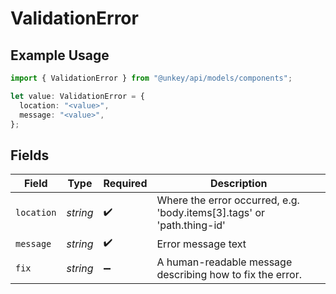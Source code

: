 # ValidationError

## Example Usage

```typescript
import { ValidationError } from "@unkey/api/models/components";

let value: ValidationError = {
  location: "<value>",
  message: "<value>",
};
```

## Fields

| Field                                                                  | Type                                                                   | Required                                                               | Description                                                            |
| ---------------------------------------------------------------------- | ---------------------------------------------------------------------- | ---------------------------------------------------------------------- | ---------------------------------------------------------------------- |
| `location`                                                             | *string*                                                               | :heavy_check_mark:                                                     | Where the error occurred, e.g. 'body.items[3].tags' or 'path.thing-id' |
| `message`                                                              | *string*                                                               | :heavy_check_mark:                                                     | Error message text                                                     |
| `fix`                                                                  | *string*                                                               | :heavy_minus_sign:                                                     | A human-readable message describing how to fix the error.              |